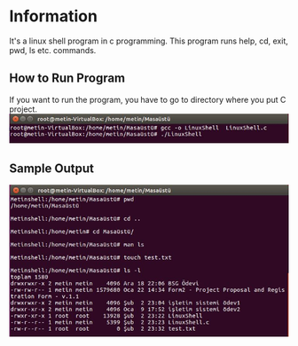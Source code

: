 # Information
It's a linux shell program in c programming. This program runs help, cd, exit, pwd, ls etc. commands.

## How to Run Program
If you want to run the program, you have to go to directory where you put C project.
![How to Run Program](https://github.com/metinmertakcay/LinuxShellC/blob/master/images/run.JPG)

## Sample Output
![Some commands and their outputs](https://github.com/metinmertakcay/LinuxShellC/blob/master/images/sample.JPG)

